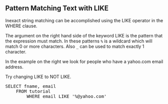 ## Pattern Matching Text with LIKE

Inexact string matching can be accomplished using the LIKE operator in the WHERE clause.

The argument on the right hand side of the keyword LIKE is the pattern that the expression must match.
In these patterns `%` is a wildcard which will match 0 or more characters.  Also `_` can be used to match
exactly 1 character.

In the example on the right we look for people who have a yahoo.com email address.

Try changing LIKE to NOT LIKE.

<pre id="example">
SELECT fname, email
    FROM tutorial 
        WHERE email LIKE '%@yahoo.com'
</pre>
